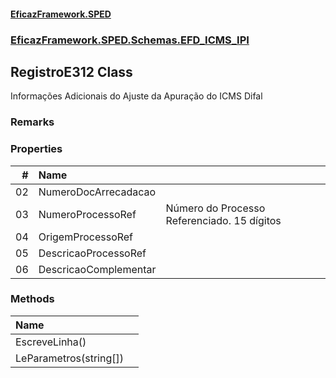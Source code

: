 #### [EficazFramework.SPED](EficazFrameworkSPED.md 'EficazFramework SPED')
### [EficazFramework.SPED.Schemas.EFD_ICMS_IPI](EficazFramework.SPED.Schemas.EFD_ICMS_IPI.md 'EficazFramework.SPED.Schemas.EFD_ICMS_IPI')

## RegistroE312 Class

Informações Adicionais do Ajuste da Apuração do ICMS Difal

### Remarks
### Properties

| # | Name | |
| ---: | :--- | :--- |
| 02 | NumeroDocArrecadacao |  |
| 03 | NumeroProcessoRef | Número do Processo Referenciado. 15 dígitos |
| 04 | OrigemProcessoRef |  |
| 05 | DescricaoProcessoRef |  |
| 06 | DescricaoComplementar |  |
### Methods

| Name | |
| :--- | :--- |
| EscreveLinha() |  |
| LeParametros(string[]) |  |
